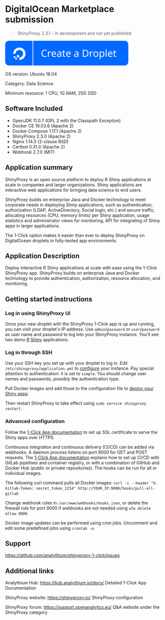 # DigitalOcean Marketplace submission

> ShinyProxy 2.3.1 - in development and not yet published

[![](https://raw.githubusercontent.com/analythium/shinyproxy-1-click/master/digitalocean/images/do-btn-blue.svg)](https://marketplace.digitalocean.com/apps/shinyproxy)

OS version: Ubuntu 18.04

Category: Data Science

Minimum resource: 1 CPU, 1G RAM, 25G SSD

## Software Included

- OpenJDK 11.0.7 (GPL 2 with the Classpath Exception)
- Docker CE 19.03.6 (Apache 2)
- Docker Compose 1.17.1 (Apache 2)
- ShinyProxy 2.3.0 (Apache 2)
- Nginx 1.14.0 (2-clause BSD)
- Certbot 0.31.0 (Apache 2)
- Webhook 2.7.0 (MIT)

## Application summary

ShinyProxy is an open source platform to deploy R Shiny applications at scale in companies and
larger organizations. Shiny applications are interactive web applications for bringing data
science to end users.

ShinyProxy builds on enterprise Java and Docker technology to meet corporate needs in deploying
Shiny applications, such as authentication, authorization (LDAP, ActiveDirectory,
Social login, etc.) and secure traffic, allocating resources (CPU, memory limits) per
Shiny application, usage statistics and administrator views for monitoring,
API for integrating of Shiny apps in larger applications.

The 1-Click option makes it easier than ever to deploy ShinyProxy on DigitalOcean droplets
in fully-tested app environments.

## Application Description

Deploy interactive R Shiny applications at scale with ease using the 1-Click ShinyProxy app.
ShinyProxy builds on enterprise Java and Docker technology to provide authentication,
authorization, resource allocation, and monitoring.

## Getting started instructions

### Log in using ShinyProxy UI

Once your new droplet with the ShinyProxy 1-Click app is up and running, you can visit your
droplet's IP address. Use `admin`/`password` or `user`/`password` as user name and password
to log into your ShinyProxy instance. You'll see two demo
[R](https://www.r-project.org/) [Shiny](https://shiny.rstudio.com/) applications.

### Log in through SSH

Use your SSH key you set up with your droplet to log in. Edit `/etc/shinyproxy/application.yml`
to [configure](https://shinyproxy.io/configuration/) your instance. Pay special attention
to authentication: it is set to `simple`. You should change user names and passwords,
possibly the authentication type.

Pull Docker images and add those to the configuration file to
[deploy your Shiny apps](https://shinyproxy.io/deploying-apps/).

Then restart ShinyProxy to take effect using `sudo service shinyproxy restart`.

### Advanced configuration

Follow the [1-Click App documentation](https://github.com/analythium/shinyproxy-1-click/blob/master/digitalocean/secure.md)
to set up SSL certificate to serve the Shiny apps over HTTPS.

Continuous integration and continuous delivery (CI/CD) can be added via webhooks.
A daemon process listens on port 9000 for GET and POST requests.
The [1-Click App documentation](https://github.com/analythium/shinyproxy-1-click/blob/master/digitalocean/secure.md) explains
how to set up CI/CD with GitLab pipelines and container registry,
or with a combination of GitHub and Docker Hub (public or private repositories).
The hooks can be run for all or individual images.

The following curl command pulls all Docker images:
`curl -i --header "X-Gitlab-Token: secret_token_1234" http://YOUR_IP:9000/hooks/pull-all-gitlab`

Change webhook rules in `/var/www/webhooks/hooks.json`, or delete the firewall rule
for port 9000 if webhooks are not needed using `ufw delete allow 9000`.

Docker image updates can be performed using cron jobs. Uncomment and edit
some predefined jobs using `crontab -e`.

## Support

https://github.com/analythium/shinyproxy-1-click/issues

## Additional links

Analythium Hub: https://hub.analythium.io/docs/ Detailed 1-Click App Documentation

ShinyProxy website: https://shinyproxy.io/ ShinyProxy configuration

ShinyProxy forum: https://support.openanalytics.eu/ Q&A website under the ShinyProxy category
